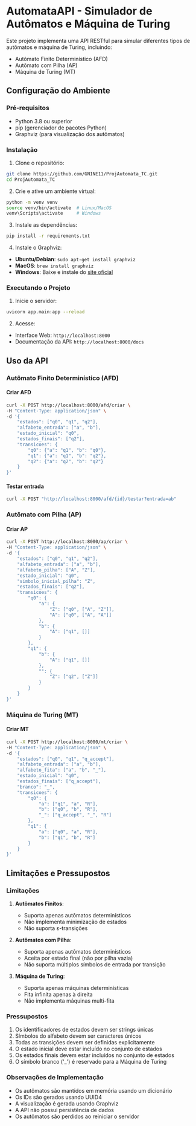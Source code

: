 # AutomataAPI - Simulador de Autômatos e Máquina de Turing

Este projeto implementa uma API RESTful para simular diferentes tipos de autômatos e máquina de Turing, incluindo:
- Autômato Finito Determinístico (AFD)
- Autômato com Pilha (AP)
- Máquina de Turing (MT)

## Configuração do Ambiente

### Pré-requisitos
- Python 3.8 ou superior
- pip (gerenciador de pacotes Python)
- Graphviz (para visualização dos autômatos)

### Instalação

1. Clone o repositório:
```bash
git clone https://github.com/GNINE11/ProjAutomata_TC.git
cd ProjAutomata_TC
```

2. Crie e ative um ambiente virtual:
```bash
python -m venv venv
source venv/bin/activate  # Linux/MacOS
venv\Scripts\activate     # Windows
```

3. Instale as dependências:
```bash
pip install -r requirements.txt
```

4. Instale o Graphviz:
- **Ubuntu/Debian**: `sudo apt-get install graphviz`
- **MacOS**: `brew install graphviz`
- **Windows**: Baixe e instale do [site oficial](https://graphviz.org/download/)

### Executando o Projeto

1. Inicie o servidor:
```bash
uvicorn app.main:app --reload
```

2. Acesse:
- Interface Web: `http://localhost:8000`
- Documentação da API: `http://localhost:8000/docs`

## Uso da API

### Autômato Finito Determinístico (AFD)

#### Criar AFD
```bash
curl -X POST http://localhost:8000/afd/criar \
-H "Content-Type: application/json" \
-d '{
    "estados": ["q0", "q1", "q2"],
    "alfabeto_entrada": ["a", "b"],
    "estado_inicial": "q0",
    "estados_finais": ["q2"],
    "transicoes": {
        "q0": {"a": "q1", "b": "q0"},
        "q1": {"a": "q1", "b": "q2"},
        "q2": {"a": "q2", "b": "q2"}
    }
}'
```

#### Testar entrada
```bash
curl -X POST "http://localhost:8000/afd/{id}/testar?entrada=ab"
```

### Autômato com Pilha (AP)

#### Criar AP
```bash
curl -X POST http://localhost:8000/ap/criar \
-H "Content-Type: application/json" \
-d '{
    "estados": ["q0", "q1", "q2"],
    "alfabeto_entrada": ["a", "b"],
    "alfabeto_pilha": ["A", "Z"],
    "estado_inicial": "q0",
    "simbolo_inicial_pilha": "Z",
    "estados_finais": ["q2"],
    "transicoes": {
        "q0": {
            "a": {
                "Z": ["q0", ["A", "Z"]],
                "A": ["q0", ["A", "A"]]
            },
            "b": {
                "A": ["q1", []]
            }
        },
        "q1": {
            "b": {
                "A": ["q1", []]
            },
            "": {
                "Z": ["q2", ["Z"]]
            }
        }
    }
}'
```

### Máquina de Turing (MT)

#### Criar MT
```bash
curl -X POST http://localhost:8000/mt/criar \
-H "Content-Type: application/json" \
-d '{
    "estados": ["q0", "q1", "q_accept"],
    "alfabeto_entrada": ["a", "b"],
    "alfabeto_fita": ["a", "b", "_"],
    "estado_inicial": "q0",
    "estados_finais": ["q_accept"],
    "branco": "_",
    "transicoes": {
        "q0": {
            "a": ["q1", "a", "R"],
            "b": ["q0", "b", "R"],
            "_": ["q_accept", "_", "R"]
        },
        "q1": {
            "a": ["q0", "a", "R"],
            "b": ["q1", "b", "R"]
        }
    }
}'
```

## Limitações e Pressupostos

### Limitações
1. **Autômatos Finitos**:
   - Suporta apenas autômatos determinísticos
   - Não implementa minimização de estados
   - Não suporta ε-transições

2. **Autômatos com Pilha**:
   - Suporta apenas autômatos determinísticos
   - Aceita por estado final (não por pilha vazia)
   - Não suporta múltiplos símbolos de entrada por transição

3. **Máquina de Turing**:
   - Suporta apenas máquinas determinísticas
   - Fita infinita apenas à direita
   - Não implementa máquinas multi-fita

### Pressupostos
1. Os identificadores de estados devem ser strings únicas
2. Símbolos do alfabeto devem ser caracteres únicos
3. Todas as transições devem ser definidas explicitamente
4. O estado inicial deve estar incluído no conjunto de estados
5. Os estados finais devem estar incluídos no conjunto de estados
6. O símbolo branco ('_') é reservado para a Máquina de Turing

### Observações de Implementação
- Os autômatos são mantidos em memória usando um dicionário
- Os IDs são gerados usando UUID4
- A visualização é gerada usando Graphviz
- A API não possui persistência de dados
- Os autômatos são perdidos ao reiniciar o servidor
